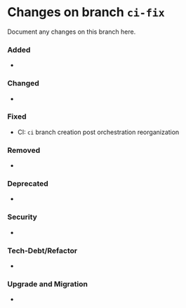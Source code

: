 # Changes on branch `ci-fix`
Document any changes on this branch here.
### Added
- 

### Changed
- 

### Fixed
- CI: `ci` branch creation post orchestration reorganization

### Removed
- 

### Deprecated
- 

### Security
- 

### Tech-Debt/Refactor
- 

### Upgrade and Migration
- 
